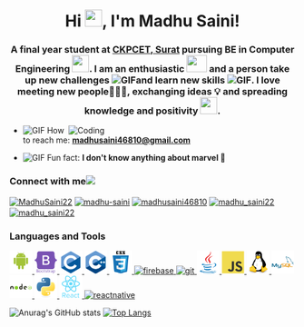 <h1 align="center"> Hi <img src="https://github.com/TheDudeThatCode/TheDudeThatCode/blob/master/Assets/Hi.gif" height="30px" width="30px">, I'm Madhu Saini! </h1>
<h3 align="center">A final year student at <a href="https://ckpcet.ac.in/"> <b>CKPCET</b>, Surat</a> pursuing BE in Computer Engineering <img src="https://github.com/TheDudeThatCode/TheDudeThatCode/blob/master/Assets/Developer.gif" height="30px" width="30px">. I am an enthusiastic <img src="https://github.com/TheDudeThatCode/TheDudeThatCode/blob/master/Assets/Designer.gif" height="30px" width="36px"> and a person take up new challenges  <img alt="GIF" src="https://github.com/TheDudeThatCode/TheDudeThatCode/blob/master/Assets/gandalf_parrot.gif" height="30px" width="20px" />and learn new skills <img alt="GIF" src="https://github.com/TheDudeThatCode/TheDudeThatCode/blob/master/Assets/powerup.gif" height="30px" width="20px" />. I love meeting new people👩🏽‍🚀, exchanging ideas 💡 and spreading knowledge and positivity <img src="https://github.com/TheDudeThatCode/TheDudeThatCode/blob/master/Assets/Rocket.gif" height="30px" width="30px">.</h3>

<img align="right" alt="Coding" width="400" src="https://cdn.dribbble.com/users/2646423/screenshots/5507196/computer.gif">

- <img alt="GIF" src="https://github.com/TheDudeThatCode/TheDudeThatCode/blob/master/Assets/wave.gif" height="30px" width="20vw" /> How to reach me: **madhusaini46810@gmail.com**

- <img alt="GIF" src="https://github.com/TheDudeThatCode/TheDudeThatCode/blob/master/Assets/happy.gif" height="30px" width="20vw" /> Fun fact: **I don't know anything about marvel 👀**

<h3 align="left">Connect with me<img src="https://github.com/TheDudeThatCode/TheDudeThatCode/blob/master/Assets/Handshake.gif" height="32px"></h3>
<p align="left">
 <a href="https://twitter.com/MadhuSaini22" target="blank"><img align="center" src="https://cdn.jsdelivr.net/npm/simple-icons@3.0.1/icons/twitter.svg" alt="MadhuSaini22" height="30" width="40" /></a> 
<a href="https://linkedin.com/in/madhu-saini" target="blank"><img align="center" src="https://cdn.jsdelivr.net/npm/simple-icons@3.0.1/icons/linkedin.svg" alt="madhu-saini" height="30" width="40" /></a>
<a href="https://hackerrank.com/madhusaini46810" target="blank"><img align="center" src="https://cdn.jsdelivr.net/npm/simple-icons@3.0.1/icons/hackerrank.svg" alt="madhusaini46810" height="30" width="40" /></a>
 <a href="https://www.codechef.com/users/madhu_saini22" target="blank"><img align="center" src="https://cdn.jsdelivr.net/npm/simple-icons@3.0.1/icons/codechef.svg" alt="madhu_saini22" height="30" width="40" /></a>
 <a href="https://leetcode.com/MadhuSaini22/" target="blank"><img align="center" src="https://cdn.jsdelivr.net/npm/simple-icons@3.0.1/icons/leetcode.svg" alt="madhu_saini22" height="30" width="40" /></a>

</p>

<h3 align="left">Languages and Tools</h3>
<p align="left"> <a href="https://developer.android.com" target="_blank"> <img src="https://raw.githubusercontent.com/devicons/devicon/master/icons/android/android-original-wordmark.svg" alt="android" width="40" height="40"/> </a> <a href="https://getbootstrap.com" target="_blank"> <img src="https://raw.githubusercontent.com/devicons/devicon/master/icons/bootstrap/bootstrap-plain-wordmark.svg" alt="bootstrap" width="40" height="40"/> </a> <a href="https://www.cprogramming.com/" target="_blank"> <img src="https://raw.githubusercontent.com/devicons/devicon/master/icons/c/c-original.svg" alt="c" width="40" height="40"/> </a> <a href="https://www.w3schools.com/cpp/" target="_blank"> <img src="https://raw.githubusercontent.com/devicons/devicon/master/icons/cplusplus/cplusplus-original.svg" alt="cplusplus" width="40" height="40"/> </a> <a href="https://www.w3schools.com/css/" target="_blank"> <img src="https://raw.githubusercontent.com/devicons/devicon/master/icons/css3/css3-original-wordmark.svg" alt="css3" width="40" height="40"/> </a> <a href="https://firebase.google.com/" target="_blank"> <img src="https://www.vectorlogo.zone/logos/firebase/firebase-icon.svg" alt="firebase" width="40" height="40"/> </a> <a href="https://git-scm.com/" target="_blank"> <img src="https://www.vectorlogo.zone/logos/git-scm/git-scm-icon.svg" alt="git" width="40" height="40"/> </a> <a href="https://www.java.com" target="_blank"> <img src="https://raw.githubusercontent.com/devicons/devicon/master/icons/java/java-original.svg" alt="java" width="40" height="40"/> </a> <a href="https://developer.mozilla.org/en-US/docs/Web/JavaScript" target="_blank"> <img src="https://raw.githubusercontent.com/devicons/devicon/master/icons/javascript/javascript-original.svg" alt="javascript" width="40" height="40"/> </a> <a href="https://www.linux.org/" target="_blank"> <img src="https://raw.githubusercontent.com/devicons/devicon/master/icons/linux/linux-original.svg" alt="linux" width="40" height="40"/> </a> <a href="https://www.mysql.com/" target="_blank"> <img src="https://raw.githubusercontent.com/devicons/devicon/master/icons/mysql/mysql-original-wordmark.svg" alt="mysql" width="40" height="40"/> </a> <a href="https://nodejs.org" target="_blank"> <img src="https://raw.githubusercontent.com/devicons/devicon/master/icons/nodejs/nodejs-original-wordmark.svg" alt="nodejs" width="40" height="40"/> </a>  <a href="https://www.python.org" target="_blank"> <img src="https://raw.githubusercontent.com/devicons/devicon/master/icons/python/python-original.svg" alt="python" width="40" height="40"/> </a> <a href="https://reactjs.org/" target="_blank"> <img src="https://raw.githubusercontent.com/devicons/devicon/master/icons/react/react-original-wordmark.svg" alt="react" width="40" height="40"/> </a> <a href="https://reactnative.dev/" target="_blank"> <img src="https://reactnative.dev/img/header_logo.svg" alt="reactnative" width="40" height="40"/> </a> </p>

![Anurag's GitHub stats](https://github-readme-stats.vercel.app/api?username=MadhuSaini22&theme=radical) [![Top Langs](https://github-readme-stats.vercel.app/api/top-langs/?username=MadhuSaini22&layout=compact)](https://github.com/anuraghazra/github-readme-stats)
